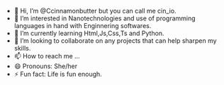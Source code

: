 - 👋 Hi, I’m @Ccinnamonbutter but you can call me cin_io.
- 👀 I’m interested in Nanotechnologies and use of programming languages in hand with Enginnering softwares.
- 🌱 I’m currently learning Html,Js,Css,Ts and Python.
- 💞️ I’m looking to collaborate on any projects that can help sharpen my skills.
- 📫 How to reach me ...
- 😄 Pronouns: She/her
- ⚡ Fun fact: Life is fun enough.

<!---
Ccinnamonbutter/Ccinnamonbutter is a ✨ special ✨ repository because its `README.md` (this file) appears on your GitHub profile.
You can click the Preview link to take a look at your changes.
--->
